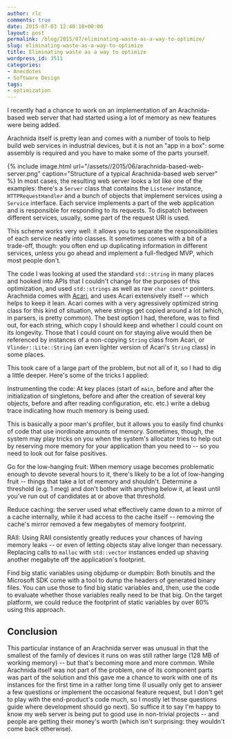 ```yaml
---
author: rlc
comments: true
date: 2015-07-03 12:40:18+00:00
layout: post
permalink: /blog/2015/07/eliminating-waste-as-a-way-to-optimize/
slug: eliminating-waste-as-a-way-to-optimize
title: Eliminating waste as a way to optimize
wordpress_id: 3511
categories:
- Anecdotes
- Software Design
tags:
- optimization
---
```


I recently had a chance to work on an implementation of an Arachnida-based web server that had started using a lot of memory as new features were being added.

Arachnida itself is pretty lean and comes with a number of tools to help build web services in industrial devices, but it is not an "app in a box": some assembly is required and you have to make some of the parts yourself.
<!--more-->
{% include image.html url="/assets//2015/06/arachnida-based-web-server.png" caption="Structure of a typical Arachnida-based web server" %}
In most cases, the resulting web server looks a lot like one of the examples: there's a `Server` class that contains the `Listener` instance, `HTTPRequestHandler` and a bunch of objects that implement services using a `Service` interface. Each service implements a part of the web application and is responsible for responding to its requests. To dispatch between different services, usually, some part of the request URI is used.

This scheme works very well: it allows you to separate the responsibilities of each service neatly into classes. It sometimes comes with a bit of a trade-off, though: you often end up duplicating information in different services, unless you go ahead and implement a full-fledged MVP, which most people don't.

The code I was looking at used the standard `std::string` in many places and hooked into APIs that I couldn't change for the purposes of this optimization, and used `std::strings` as well as raw `char const*` pointers. Arachnida comes with [Acari](http://vlinder.ca/datasheet-acari2.pdf), and uses Acari extensively itself -- which helps to keep it lean. Acari comes with a very agressively optimized string class for this kind of situation, where strings get copied around a lot (which, in parsers, is pretty common). The best option I had, therefore, was to find out, for each string, which copy I should keep and whether I could count on its longevity. Those that I could count on for staying alive would then be referenced by instances of a non-copying `String` class from Acari, or `Vlinder::Lite::String` (an even lighter version of Acari's `String` class) in some places.

This took care of a large part of the problem, but not all of it, so I had to dig a little deeper. Here's some of the tricks I applied:




Instrumenting the code:
    At key places (start of `main`, before and after the initialization of singletons, before and after the creation of several key objects, before and after reading configuration, etc. etc.) write a debug trace indicating how much memory is being used.  

This is basically a poor man's profiler, but it allows you to easily find chunks of code that use inordinate amounts of memory. Sometimes, though, the system may play tricks on you when the system's allocator tries to help out by reserving more memory for your application than you need to -- so you need to look out for false positives.


Go for the low-hanging fruit:
    When memory usage becomes problematic enough to devote several hours to it, there's likely to be a lot of low-hanging fruit -- things that take a lot of memory and shouldn't. Determine a threshold (e.g. 1 meg) and don't bother with anything below it, at least until you've run out of candidates at or above that threshold.


Reduce caching:
    the server used what effectively came down to a mirror of a cache internally, while it had access to the cache itself -- removing the cache's mirror removed a few megabytes of memory footprint.  




RAII:
    Using RAII consistently greatly reduces your chances of having memory leaks -- or even of letting objects stay alive longer than necessary. Replacing calls to `malloc` with `std::vector` instances ended up shaving another megabyte off the application's footprint.


Find big static variables using objdump or dumpbin:
    Both binutils and the Microsoft SDK come with a tool to dump the headers of generated binary files. You can use those to find big static variables and, then, use the code to evaluate whether those variables really need to be that big. On the target platform, we could reduce the footprint of static variables by over 80% using this approach.





## Conclusion


This particular instance of an Arachnida server was unusual in that the smallest of the family of devices it runs on was still rather large (128 MB of working memory) -- but that's becoming more and more common. While Arachnida itself was not part of the problem, one of its component parts was part of the solution and this gave me a chance to work with one of its instances for the first time in a rather long time (I usually only get to answer a few questions or implement the occasional feature request, but I don't get to play with the end-product's code much, so I mostly let those questions guide where development should go next). So suffice it to say I'm happy to know my web server is being put to good use in non-trivial projects -- and people are getting their money's worth (which isn't surprising: they wouldn't come back otherwise).
